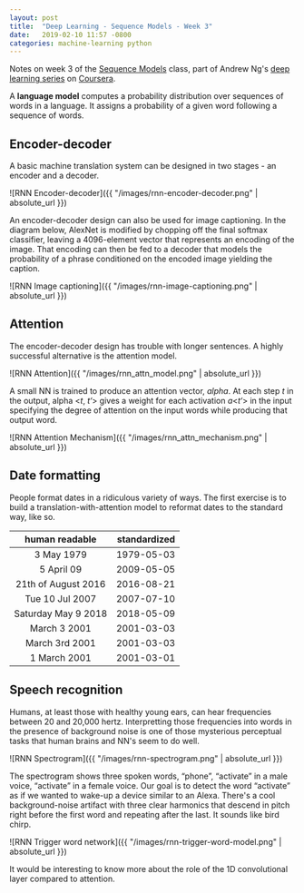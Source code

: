 ```yaml
---
layout: post
title:  "Deep Learning - Sequence Models - Week 3"
date:   2019-02-10 11:57 -0800
categories: machine-learning python
---
```


Notes on week 3 of the [Sequence Models][3] class, part of Andrew Ng's [deep learning series][1] on [Coursera][2].

A **language model** computes a probability distribution over sequences of words in a language. It assigns a probability of a given word following a sequence of words.

## Encoder-decoder

A basic machine translation system can be designed in two stages - an encoder and a decoder.

![RNN Encoder-decoder]({{ "/images/rnn-encoder-decoder.png" | absolute_url }})

An encoder-decoder design can also be used for image captioning. In the diagram below, AlexNet is modified by chopping off the final softmax classifier, leaving a 4096-element vector that represents an encoding of the image. That encoding can then be fed to a decoder that models the probability of a phrase conditioned on the encoded image yielding the caption.

![RNN Image captioning]({{ "/images/rnn-image-captioning.png" | absolute_url }})

## Attention

The encoder-decoder design has trouble with longer sentences. A highly successful alternative is the attention model.

![RNN Attention]({{ "/images/rnn_attn_model.png" | absolute_url }})

A small NN is trained to produce an attention vector, _alpha_. At each step _t_ in the output, alpha &lt;_t_, _t‘_&gt; gives a weight for each activation _a_&lt;_t‘_&gt; in the input specifying the degree of attention on the input words while producing that output word.

![RNN Attention Mechanism]({{ "/images/rnn_attn_mechanism.png" | absolute_url }})


## Date formatting

People format dates in a ridiculous variety of ways. The first exercise is to build a translation-with-attention model to reformat dates to the standard way, like so.

| human readable      | standardized
|:-------------------:|-------------:
|          3 May 1979 | 1979-05-03
|          5 April 09 | 2009-05-05
| 21th of August 2016 | 2016-08-21
|     Tue 10 Jul 2007 | 2007-07-10
| Saturday May 9 2018 | 2018-05-09
|        March 3 2001 | 2001-03-03
|      March 3rd 2001 | 2001-03-03
|        1 March 2001 | 2001-03-01


## Speech recognition

Humans, at least those with healthy young ears, can hear frequencies between 20 and 20,000 hertz. Interpretting those frequencies into words in the presence of background noise is one of those mysterious perceptual tasks that human brains and NN's seem to do well.

![RNN Spectrogram]({{ "/images/rnn-spectrogram.png" | absolute_url }})

The spectrogram shows three spoken words, “phone”, “activate” in a male voice, “activate” in a female voice. Our goal is to detect the word “activate” as if we wanted to wake-up a device similar to an Alexa. There's a cool background-noise artifact with three clear harmonics that descend in pitch right before the first word and repeating after the last. It sounds like bird chirp.

![RNN Trigger word network]({{ "/images/rnn-trigger-word-model.png" | absolute_url }})

It would be interesting to know more about the role of the 1D convolutional layer compared to attention.



[1]: https://www.deeplearning.ai/deep-learning-specialization/
[2]: https://www.coursera.org/specializations/deep-learning
[3]: https://www.coursera.org/learn/nlp-sequence-models


